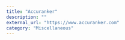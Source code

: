 ```yaml
---
title: "Accuranker"
description: ""
external_url: "https://www.accuranker.com"
category: "Miscellaneous"
---
```

